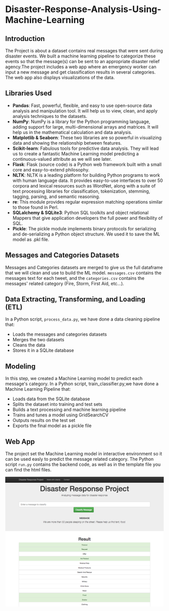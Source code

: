 # Disaster-Response-Analysis-Using-Machine-Learning

## Introduction
The Project is about a dataset contains real messages that were sent during disaster events. We built a machine learning pipeline to categorize these events so that the message(s) can be sent to an appropriate disaster relief agency.The project includes a web app where an emergency worker can input a new message and get classification results in several categories. The web app also displays visualizations of the data. 

## Libraries Used
- **Pandas**: Fast, powerful, flexible, and easy to use open-source data analysis and manipulation tool. It will help us to view, clean, and apply analysis techniques to the datasets.
- **NumPy**: NumPy is a library for the Python programming language, adding support for large, multi-dimensional arrays and matrices. It will help us in the mathematical calculation and data analysis.
- **Matplotlib & Seaborn**: These two libraries are so powerful in visualizing data and showing the relationship between features.
- **Scikit-learn**: Fabulous tools for predictive data analysis. They will lead us to create a fantastic Machine Learning model predicting a continuous-valued attribute as we will see later. 
- **Flask**: Flask (source code) is a Python web framework built with a small core and easy-to-extend philosophy.
- **NLTK**: NLTK is a leading platform for building Python programs to work with human language data. It provides easy-to-use interfaces to over 50 corpora and lexical resources such as WordNet, along with a suite of text processing libraries for classification, tokenization, stemming, tagging, parsing, and semantic reasoning.
- **re**: This module provides regular expression matching operations similar to those found in Perl.
- **SQLalchemy & SQLite3**: Python SQL toolkits and object relational Mappers that give application developers the full power and flexibility of SQL.
- **Pickle**: The pickle module implements binary protocols for serializing and de-serializing a Python object structure. We used it to save the ML model as .pkl file.

## Messages and Categories Datasets 
 Messages and Categories datasets are merged to give us the full dataframe that we will clean and use to build the ML model. `messages.csv` contains the messages text for each tweet, and the `categories.csv` contains the messages' related category (Fire, Storm, First Aid, etc...).
 

## Data Extracting, Transforming, and Loading (ETL)
In a Python script, `process_data.py`, we have done a data cleaning pipeline that:
- Loads the messages and categories datasets
- Merges the two datasets
- Cleans the data
- Stores it in a SQLite database

## Modeling
In this step, we created a Machine Learning model to predict each message's category. In a Python script, train_classifier.py,we have done a Machine Learning Pipeline that:

- Loads data from the SQLite database
- Splits the dataset into training and test sets
- Builds a text processing and machine learning pipeline
- Trains and tunes a model using GridSearchCV
- Outputs results on the test set
- Exports the final model as a pickle file

## Web App
The project set the Machine Learning model in interactive environment so it can be used easly to predict the message related category. The Python script `run.py` contains the backend code, as well as in the template file you can find the html files.

![alt text](https://github.com/ZaidGhazal/Disaster-Response-Using-Machine-Learning/blob/main/WebApp.png?raw=true)
     
